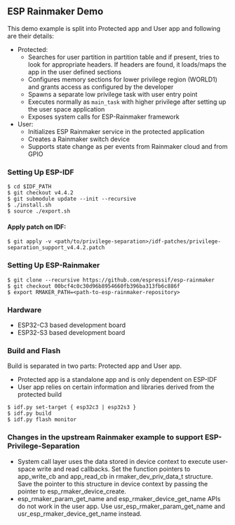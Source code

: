 ## ESP Rainmaker Demo

This demo example is split into Protected app and User app and following are their details:

* Protected:
    - Searches for user partition in partition table and if present, tries to look for appropriate headers. If headers are found, it loads/maps the app in the user defined sections
    - Configures memory sections for lower privilege region (WORLD1) and grants access as configured by the developer
    - Spawns a separate low privilege task with user entry point
    - Executes normally as `main_task` with higher privilege after setting up the user space application
    - Exposes system calls for ESP-Rainmaker framework
* User:
    - Initializes ESP Rainmaker service in the protected application
    - Creates a Rainmaker switch device
    - Supports state change as per events from Rainmaker cloud and from GPIO

### Setting Up ESP-IDF

```
$ cd $IDF_PATH
$ git checkout v4.4.2
$ git submodule update --init --recursive
$ ./install.sh
$ source ./export.sh
```

#### Apply patch on IDF:

```
$ git apply -v <path/to/privilege-separation>/idf-patches/privilege-separation_support_v4.4.2.patch
```

### Setting Up ESP-Rainmaker

```
$ git clone --recursive https://github.com/espressif/esp-rainmaker
$ git checkout 00bcf4c0c30d96b8954660fb396ba313fb6c886f
$ export RMAKER_PATH=<path-to-esp-rainmaker-repository>
```

### Hardware

- ESP32-C3 based development board
- ESP32-S3 based development board

### Build and Flash

Build is separated in two parts: Protected app and User app.

- Protected app is a standalone app and is only dependent on ESP-IDF
- User app relies on certain information and libraries derived from the protected build

```
$ idf.py set-target { esp32c3 | esp32s3 }
$ idf.py build
$ idf.py flash monitor
```

### Changes in the upstream Rainmaker example to support ESP-Privilege-Separation

- System call layer uses the data stored in device context to execute user-space write and read callbacks. Set the function pointers to app_write_cb and app_read_cb in rmaker_dev_priv_data_t structure. Save the pointer to this structure in device context by passing the pointer to esp_rmaker_device_create.
- esp_rmaker_param_get_name and esp_rmaker_device_get_name APIs do not work in the user app. Use usr_esp_rmaker_param_get_name and usr_esp_rmaker_device_get_name instead.
